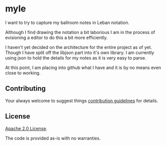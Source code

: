 # myle
I want to try to capture my ballroom notes in Leban notation.

Although I find drawing the notation a bit laborious I am 
in the process of evisioning a editor to do this a bit more
efficiently.

I haven't yet decided on the architecture for the entire 
project as of yet.  Though I have split off the libjson
part into it's own library.  I am currently using json
to hold the details for my notes as it is very easy to
parse.

At this point, I am placing into github what I have
and it is by no means even close to working.

## Contributing

Your always welcome to suggest things [contribution
guidelines](CONTRIBUTING.md) for details.

## License

[Apache 2.0 License](LICENSE).

The code is provided as-is with no warranties.
